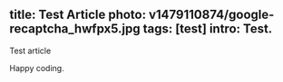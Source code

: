 title: Test Article
photo: v1479110874/google-recaptcha_hwfpx5.jpg
tags: [test]
intro: Test.
---

Test article

Happy coding.
